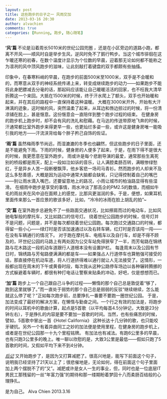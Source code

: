 ```yaml
---
layout: post
title: 这些跑步的日子之一 风雨交加
date: 2013-03-16 20:30
author: alvachien
comments: true
categories: [Running, 跑步, 随心随笔]
---
```

<strong>‘风’篇
</strong>不论是沿着周长5010米的世纪公园兜圈 ，还是在小区旁边的道路小跑，都离不开风——顺风时自是举步生风，逆风时免不了鹅行鸭步。当这个城市徘徊在这乍暖还寒的初春，在数个温度计显示为个位数的早晨，迎着那无论如何都不能称之为凛冽的风中顶风跑步的滋味，让此刻敲打着键盘的双手都颇有些抽搐。

印象中，在春寒料峭的早晨，在跑步的前面500米至1000米，双手是不会暖和的，而寒意从双手的神经系统传递上来，转变成继续跑步的动力——如果跑步不能将此身肥膘减去分毫的话，那起码应该能让自己暖暖活活的回家，也不枉我大清早折腾这一个来回。大抵在1500米的时候，终于汗水爬上了额头，双手也开始暖和起来，并在其后的路程中一直保持着这种温暖。
大概在3000米开外，开始有大汗淋漓的迹象，这时候的风，突然温柔了起来，从耳边和唇边掠过的时候，将一份清凉铺在脸上，甚是惬意。这份惬意会一直陪伴到整个跑步过程的结束。
在健身房的跑步机上跑步时，却不会有风的洗礼和慰藉。在马达的传送带原地飞奔的时候，汗通常都比室外跑步来得更早一些，也更灿烂多姿一些，或许这是健身房唯一能吸引我的地方——汗流浃背给每个胖子矜己自饰的佐证。

<strong>‘雨’篇</strong>
虽然梅雨季节尚远，而湿漉漉的冬季也也翩然，但这些跑步的日子里面，还是不能避免下雨。下雨的时候，健身房的人便多了起来，于是，在雨下得不是很大的时候，我更愿意在室外跑步。
雨或许是每个悲剧导演的最爱，通常那些生离死别的桥段都是雨天，配上一段如泣如诉的音乐，让人满腔柔肠百转，满眼惨绿愁红，于是异乡人苦一段断梗飘萍，他乡客悲一场司马青衫。然而跑步的人却来不及这么多愁善感，大概是因为运动中通常大脑都会缺氧，只记得控制着自己的嘴巴——别让雨水滴入嘴巴，还要留意地上的路况，小雨让城市的柏油路显得有些湿滑。
在细雨中跑步是享受的事情，雨水冲淡了那高企的PM2.5的数值，而细如牛毛的雨丝夹在风中迫在面颊上的感觉，比那风更滋润的多。于是，便想，如果耳机里面传来那么一首应景的歌该多好，比如，“冷冷的冰雨在脸上胡乱的拍”~

<strong>‘交’篇</strong>
在室外跑步总避免不了一些路面交通状况，比如擦肩而过的电动车，比如风驰电掣般的摩托车，又比如路口的信号灯。
绕着世纪公园跑步的时候，信号灯并不是问题，问题是，并不是每次都绕着世纪公园跑。每次跑过交通路口的时候，都得留一些小心——绿灯时是否该加速通过以及右转车辆，红灯时是否该闯一闯——在没有车辆通行的情况下。
对于跑在摩托车、电瓶车以及自行车，却是不得不顾及的，环世纪公园的马路上有两处因为公交车站免得狭窄了一半，而芳甸路在锦绣路与花木路这一段机动车道跟行人道根本没有设置护栏。
每逢周末以及公园有节日时，锦绣路与芳甸路便满满的都是车——如果强占人行道停车也算勉强可接受的话，那直接停在机动车道，将人行道挤得难以通行就让人无法接受了。这情形，一般都出现在周末的下午或黄昏时段，每次我从这种公路停车场边以各种辗转腾挪的方式躲避着车辆时，都很有种打电话让警察来贴条的冲动，好吧，仅是想想而已。

<strong>‘加’篇</strong>
跑步上一个自己跟自己斗争的过程——懒惰的那个自己总是敦促着“够了，跑到这里就够了。”而一直处于弱势的那个自己总是弱弱的反驳“继续继续，怎么能就这么停了呢？”正如每次跑步前，总要挣扎一番要不要跑一圈世纪公园。
于是，加法变成了最好的解决方案，在懒惰与勤奋之间。一个行之有效的加法是，将跑步的时间以耳机中的歌曲计算，起点是5首歌（以平均每首4.5分钟记，大致是23分钟左右），于是挣扎的内容是要不要加一首歌的时间。当然，也有些痛苦的时候，譬如，5首歌中冒出一首《Hotel California》 这种长达十几分钟的歌，也只能咬牙硬抗。另外一个有着异曲同工之妙的加法便是使用里程，在健身房的跑步机上，或者是在世纪公园那一十九个里程铭牌。
有加法也有减法。有跑6公里多的早晨，也有只跑3公里多的晚上。唯一聊以欣慰的是，大致3公里是最低——假如只跑了5首歌的时间，又假如平均下来不到4分钟。

<span style="text-decoration: underline;"><em>后记</em></span>
又开始跑步了，是因为又打算减肥了。很高兴地是，能写下前面这个句子，说明我已经坚持了21天以上了；很悲催地是，无论如何，得在前面这个句子里面加上两个摆脱不了的“又”。减肥或许是女人一生的事业，但，同时也是一位底层IT男民工那残留的一丝“年富力强”的期待和那一缕期盼着梦回十八而柔肠百结般的心理挣扎。

是为自己。
Alva Chien
2013.3.16
